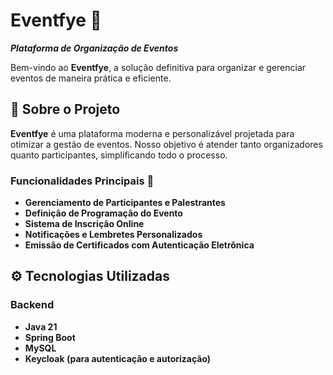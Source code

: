 # Eventfye 🎉  
**_Plataforma de Organização de Eventos_**

Bem-vindo ao **Eventfye**, a solução definitiva para organizar e gerenciar eventos de maneira prática e eficiente.

## 📝 Sobre o Projeto  

**Eventfye** é uma plataforma moderna e personalizável projetada para otimizar a gestão de eventos. Nosso objetivo é atender tanto organizadores quanto participantes, simplificando todo o processo.  

### Funcionalidades Principais 🚀  
- **Gerenciamento de Participantes e Palestrantes**  
- **Definição de Programação do Evento**  
- **Sistema de Inscrição Online**  
- **Notificações e Lembretes Personalizados**  
- **Emissão de Certificados com Autenticação Eletrônica**

## ⚙️ Tecnologias Utilizadas
 ### Backend
 - **Java 21**
 - **Spring Boot**
 - **MySQL**
 - **Keycloak (para autenticação e autorização)**
